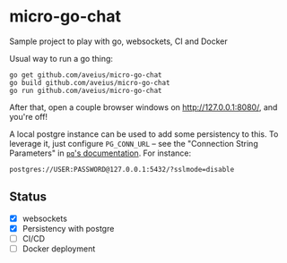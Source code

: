 # micro-go-chat
Sample project to play with go, websockets, CI and Docker

Usual way to run a go thing:

    go get github.com/aveius/micro-go-chat
    go build github.com/aveius/micro-go-chat
    go run github.com/aveius/micro-go-chat

After that, open a couple browser windows on http://127.0.0.1:8080/, and you're off!

A local postgre instance can be used to add some persistency to this. To leverage it, just configure `PG_CONN_URL` – see the "Connection String Parameters" in [`pq`'s documentation](https://godoc.org/github.com/lib/pq). For instance:

    postgres://USER:PASSWORD@127.0.0.1:5432/?sslmode=disable



## Status
- [x] websockets
- [x] Persistency with postgre
- [ ] CI/CD
- [ ] Docker deployment
